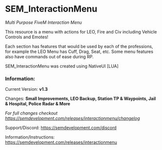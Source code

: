 # SEM_InteractionMenu
*Multi Purpose FiveM Interaction Menu*

This resource is a menu with actions for LEO, Fire and Civ including Vehicle Controls and Emotes!

Each section has features that would be used by each of the professions, for example the LEO Menu has Cuff, Drag, Seat, etc.
Some menu features also have commands out of ease during RP.

SEM_InteractionMenu was created using NativeUI [LUA]


### Information:
Current Version: **v1.3**

Changes: **Small Improvements, LEO Backup, Station TP & Waypoints, Jail & Hospital, Police Radar & More**

*For full changes checkout https://semdevelopment.com/releases/interactionmenu/changelog*



Support/Discord: https://semdevelopment.com/discord

Information/Instructions: https://semdevelopment.com/releases/interactionmenu
